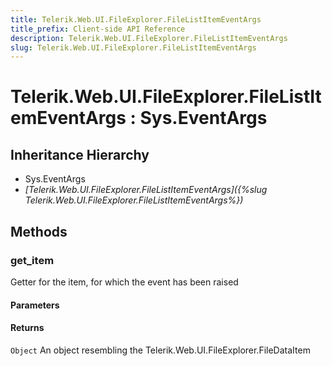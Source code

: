 ```yaml
---
title: Telerik.Web.UI.FileExplorer.FileListItemEventArgs
title_prefix: Client-side API Reference
description: Telerik.Web.UI.FileExplorer.FileListItemEventArgs
slug: Telerik.Web.UI.FileExplorer.FileListItemEventArgs
---
```


# Telerik.Web.UI.FileExplorer.FileListItemEventArgs : Sys.EventArgs 

## Inheritance Hierarchy

* Sys.EventArgs
* *[Telerik.Web.UI.FileExplorer.FileListItemEventArgs]({%slug Telerik.Web.UI.FileExplorer.FileListItemEventArgs%})*


## Methods

###  get_item

Getter for the item, for which the event has been raised

#### Parameters

#### Returns

`Object` An object resembling the Telerik.Web.UI.FileExplorer.FileDataItem



